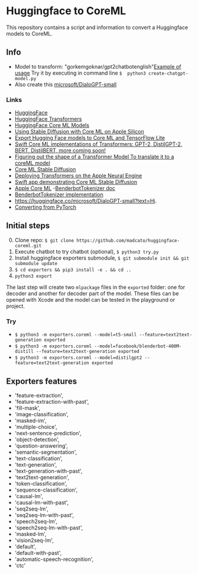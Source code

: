# Huggingface to CoreML

This repository contains a script and information to convert a Huggingface models to CoreML.

## Info
- Model to transform: "gorkemgoknar/gpt2chatbotenglish"[Example of usage](https://huggingface.co/gorkemgoknar/gpt2chatbotenglish?text=Hello+there) Try it by executing in command line `$  python3 create-chatgpt-model.py`
- Also create this [microsoft/DialoGPT-small](https://huggingface.co/microsoft/DialoGPT-small?text=Hi.)

### Links
- [HuggingFace](https://huggingface.co/)
- [HuggingFace Transformers](https://huggingface.co/transformers/)
- [HuggingFace Core ML Models](https://huggingface.co/coreml#models)
- [Using Stable Diffusion with Core ML on Apple Silicon](https://huggingface.co/blog/diffusers-coreml)
- [Export Hugging Face models to Core ML and TensorFlow Lite](https://github.com/huggingface/exporters)
- [Swift Core ML implementations of Transformers: GPT-2, DistilGPT-2, BERT, DistilBERT, more coming soon!](https://github.com/huggingface/swift-coreml-transformers)
- [Figuring out the shape of a Transformer Model To translate it to a coreML model](https://developer.apple.com/forums/thread/682408)
- [Core ML Stable Diffusion](https://github.com/apple/ml-stable-diffusion)
- [Deploying Transformers on the Apple Neural Engine](https://machinelearning.apple.com/research/neural-engine-transformers)
- [Swift app demonstrating Core ML Stable Diffusion](https://github.com/huggingface/swift-coreml-diffusers)
- [Apple Core ML](https://developer.apple.com/documentation/coreml)
-[BenderbotTokenizer doc](https://huggingface.co/docs/transformers/model_doc/blenderbot#transformers.BlenderbotTokenizer)
- [BenderbotTokenizer implementation](https://github.com/huggingface/transformers/blob/3335724376319a0c453049d0cd883504f530ff52/src/transformers/models/blenderbot/tokenization_blenderbot.py#L4)
- https://huggingface.co/microsoft/DialoGPT-small?text=Hi.
- [Converting from PyTorch](https://coremltools.readme.io/docs/pytorch-conversion)

## Initial steps

0. Clone repo: `$ git clone https://github.com/madcato/huggingface-coreml.git`
1. Execute chatbot to try chatbot (optional), `$ python3 try.py`
2. Install huggingface exporters submodule, 
    `$ git submodule init && git submodule update`
3. `$ cd exporters && pip3 install -e . && cd ..`
4. `python3 export`

The last step will create two `mlpackage` files in the `exported` folder: one for decoder and another for decoder part of the model. These files can be opened with Xcode and the model can be tested in the playground or project.

### Try

- `$ python3 -m exporters.coreml --model=t5-small --feature=text2text-generation exported`
- `$ python3 -m exporters.coreml --model=facebook/blenderbot-400M-distill --feature=text2text-generation exported`
- `$ python3 -m exporters.coreml --model=distilgpt2 --feature=text2text-generation exported`

## Exporters features

- 'feature-extraction', 
- 'feature-extraction-with-past', 
- 'fill-mask', 
- 'image-classification', 
- 'masked-im', 
- 'multiple-choice', 
- 'next-sentence-prediction', 
- 'object-detection', 
- 'question-answering', 
- 'semantic-segmentation', 
- 'text-classification', 
- 'text-generation', 
- 'text-generation-with-past', 
- 'text2text-generation', 
- 'token-classification', 
- 'sequence-classification', 
- 'causal-lm', 
- 'causal-lm-with-past', 
- 'seq2seq-lm', 
- 'seq2seq-lm-with-past', 
- 'speech2seq-lm', 
- 'speech2seq-lm-with-past', 
- 'masked-lm', 
- 'vision2seq-lm', 
- 'default', 
- 'default-with-past', 
- 'automatic-speech-recognition', 
- 'ctc'
